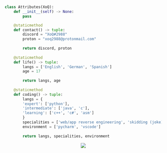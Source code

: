 ```python

class Attributes(XoQ):
    def __init__(self) -> None:
        pass

    @staticmethod
    def contact() -> tuple:
        discord = "XoQ#2988"
        proton = "xoq2988@protonmail.com"
    
        return discord, proton
    
    @staticmethod
    def life() -> tuple:
        langs = ['English', 'German', 'Spanish']
        age = 17
        
        return langs, age
    
    @staticmethod
    def coding() -> tuple:
        langs = {
        'expert': ['python'],
        'intermediate': ['java', 'c'],
        'learning': ['c++', 'c#', 'asm']
        }
        specialities = ['web/app reverse engineering', 'skidding (joke)']
        environment = ['pycharm', 'vscode']
    
        return langs, specialities, environment

```

<p align="center" >
    <img style="text-align: center;" src="https://skillicons.dev/icons?i=python,java,c,cs,cpp,html,css,vscode&perline=4"><br><br>
    <img alt="" src=https://github-readme-stats.vercel.app/api?username=xoq2988&show_icons=true&theme=dark&custom_title=XoQ's+Github+Stats>
</p>
